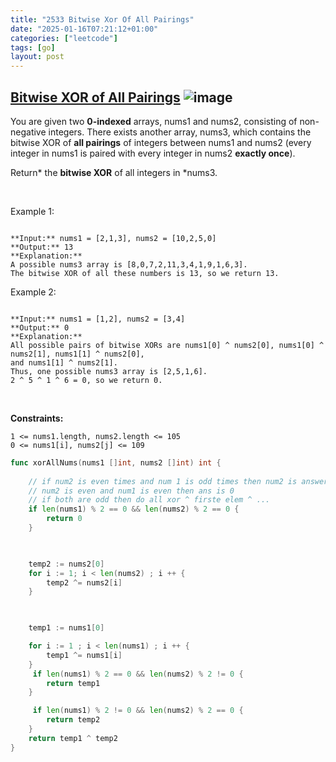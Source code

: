 ```yaml
---
title: "2533 Bitwise Xor Of All Pairings"
date: "2025-01-16T07:21:12+01:00"
categories: ["leetcode"]
tags: [go]
layout: post
---
```


## [Bitwise XOR of All Pairings](https://leetcode.com/problems/bitwise-xor-of-all-pairings) ![image](https://img.shields.io/badge/Difficulty-Medium-orange)

You are given two **0-indexed** arrays, nums1 and nums2, consisting of non-negative integers. There exists another array, nums3, which contains the bitwise XOR of **all pairings** of integers between nums1 and nums2 (every integer in nums1 is paired with every integer in nums2 **exactly once**).

Return* the **bitwise XOR** of all integers in *nums3.

 

Example 1:

```

**Input:** nums1 = [2,1,3], nums2 = [10,2,5,0]
**Output:** 13
**Explanation:**
A possible nums3 array is [8,0,7,2,11,3,4,1,9,1,6,3].
The bitwise XOR of all these numbers is 13, so we return 13.

```

Example 2:

```

**Input:** nums1 = [1,2], nums2 = [3,4]
**Output:** 0
**Explanation:**
All possible pairs of bitwise XORs are nums1[0] ^ nums2[0], nums1[0] ^ nums2[1], nums1[1] ^ nums2[0],
and nums1[1] ^ nums2[1].
Thus, one possible nums3 array is [2,5,1,6].
2 ^ 5 ^ 1 ^ 6 = 0, so we return 0.

```

 

**Constraints:**

	1 <= nums1.length, nums2.length <= 105
	0 <= nums1[i], nums2[j] <= 109

```go
func xorAllNums(nums1 []int, nums2 []int) int {
    
    // if num2 is even times and num 1 is odd times then num2 is answer
    // num2 is even and num1 is even then ans is 0
    // if both are odd then do all xor ^ firste elem ^ ...
    if len(nums1) % 2 == 0 && len(nums2) % 2 == 0 {
        return 0
    }

    

    temp2 := nums2[0]
    for i := 1; i < len(nums2) ; i ++ {
        temp2 ^= nums2[i]
    }

   

    temp1 := nums1[0]

    for i := 1 ; i < len(nums1) ; i ++ {
        temp1 ^= nums1[i]
    }
     if len(nums1) % 2 == 0 && len(nums2) % 2 != 0 {
        return temp1
    }

     if len(nums1) % 2 != 0 && len(nums2) % 2 == 0 {
        return temp2
    }
    return temp1 ^ temp2
}
```